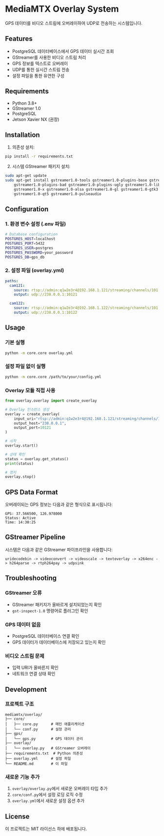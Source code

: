 # MediaMTX Overlay System

GPS 데이터를 비디오 스트림에 오버레이하여 UDP로 전송하는 시스템입니다.

## Features

- PostgreSQL 데이터베이스에서 GPS 데이터 실시간 조회
- GStreamer를 사용한 비디오 스트림 처리
- GPS 정보를 텍스트로 오버레이
- UDP를 통한 실시간 스트림 전송
- 설정 파일을 통한 유연한 구성

## Requirements

- Python 3.8+
- GStreamer 1.0
- PostgreSQL
- Jetson Xavier NX (권장)

## Installation

1. 의존성 설치:
```bash
pip install -r requirements.txt
```

2. 시스템 GStreamer 패키지 설치:
```bash
sudo apt-get update
sudo apt-get install gstreamer1.0-tools gstreamer1.0-plugins-base gstreamer1.0-plugins-good \
    gstreamer1.0-plugins-bad gstreamer1.0-plugins-ugly gstreamer1.0-libav \
    gstreamer1.0-x gstreamer1.0-alsa gstreamer1.0-gl gstreamer1.0-gtk3 \
    gstreamer1.0-qt5 gstreamer1.0-pulseaudio
```

## Configuration

### 1. 환경 변수 설정 (.env 파일)

```bash
# Database configuration
POSTGRES_HOST=localhost
POSTGRES_PORT=5432
POSTGRES_USER=postgres
POSTGRES_PASSWORD=your_password
POSTGRES_DB=gps_db
```

### 2. 설정 파일 (overlay.yml)

```yaml
paths:
  cam121:
    source: rtsp://admin:q1w2e3r4@192.168.1.121/streaming/channels/101
    output: udp://238.0.0.1:10121

  cam122:
    source: rtsp://admin:q1w2e3r4@192.168.1.122/streaming/channels/101
    output: udp://238.0.0.1:10122
```

## Usage

### 기본 실행

```bash
python -m core.core overlay.yml
```

### 설정 파일 없이 실행

```bash
python -m core.core /path/to/your/config.yml
```

### Overlay 모듈 직접 사용

```python
from overlay.overlay import create_overlay

# Overlay 인스턴스 생성
overlay = create_overlay(
    input_uri="rtsp://admin:q1w2e3r4@192.168.1.121/streaming/channels/101",
    output_host="238.0.0.1",
    output_port=10121
)

# 시작
overlay.start()

# 상태 확인
status = overlay.get_status()
print(status)

# 정지
overlay.stop()
```

## GPS Data Format

오버레이되는 GPS 정보는 다음과 같은 형식으로 표시됩니다:

```
GPS: 37.566500, 126.978000
Status: Active
Time: 14:30:25
```

## GStreamer Pipeline

시스템은 다음과 같은 GStreamer 파이프라인을 사용합니다:

```
uridecodebin -> videoconvert -> videoscale -> textoverlay -> x264enc -> h264parse -> rtph264pay -> udpsink
```

## Troubleshooting

### GStreamer 오류
- GStreamer 패키지가 올바르게 설치되었는지 확인
- `gst-inspect-1.0` 명령어로 플러그인 확인

### GPS 데이터 없음
- PostgreSQL 데이터베이스 연결 확인
- GPS 데이터가 데이터베이스에 저장되고 있는지 확인

### 비디오 스트림 문제
- 입력 URI가 올바른지 확인
- 네트워크 연결 상태 확인

## Development

### 프로젝트 구조

```
mediamtx/overlay/
├── core/
│   ├── core.py      # 메인 애플리케이션
│   └── conf.py      # 설정 관리
├── gps/
│   └── gps.py       # GPS 데이터 관리
├── overlay/
│   └── overlay.py   # GStreamer 오버레이
├── requirements.txt  # Python 의존성
├── overlay.yml      # 설정 파일
└── README.md        # 이 파일
```

### 새로운 기능 추가

1. `overlay/overlay.py`에서 새로운 오버레이 타입 추가
2. `core/conf.py`에서 설정 로딩 로직 수정
3. `overlay.yml`에서 새로운 설정 옵션 추가

## License

이 프로젝트는 MIT 라이선스 하에 배포됩니다. 